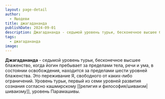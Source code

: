```yaml
---
layout: page-detail
author:
  - Яшодеви
title: джагадананда
publishDate: 2024-09-01
description: Джагадананда - седьмой уровень турьи, бесконечное высшее блаженство, когда йогин пребывает за пределами тела, речи и ума, в состоянии освобождения, находится за пределами шести уровней блаженства. Это переживание Я, свободного от каких-либо ограничений;
tags:
  - джагадананда
image:
---
```

**Джагадананда** - седьмой уровень турьи, бесконечное высшее блаженство, когда йогин пребывает за пределами тела, речи и ума, в состоянии освобождения, находится за пределами шести уровней блаженства. Это переживание Я, свободного от каких-либо ограничений.  Уровень турьи, первый из семи уровней развития сознания согласно кашмирскому [[религия и философия/шиваизм|шиваизму]], уровень Парамашивы.

